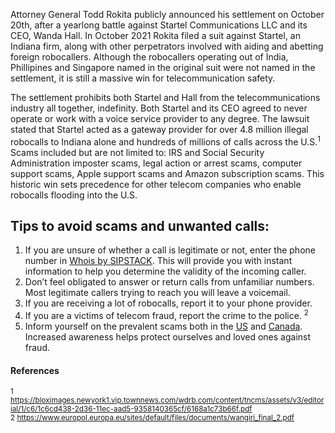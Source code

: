 Attorney General Todd Rokita publicly announced his settlement on October 20th,  after a  yearlong battle against Startel Communications LLC and its CEO, Wanda Hall. In October 2021 Rokita filed a suit against Startel, an Indiana firm, along with other perpetrators involved with aiding and abetting foreign robocallers. Although the robocallers operating out of India, Phillipines and Singapore named in the original suit were not named in the settlement, it is still a massive win for telecommunication safety. 

The settlement prohibits both Startel and Hall from the telecommunications industry all together, indefinity. Both Startel and its CEO agreed to never operate or work with a voice service provider to any degree. The lawsuit stated that Startel acted as a gateway provider for over 4.8 million illegal robocalls to Indiana alone and hundreds of millions of calls across the U.S.<sup>1</sup> Scams included but are not limited to: IRS and Social Security Administration imposter scams, legal action or arrest scams, computer support scams, Apple support scams and Amazon subscription scams. This historic win sets precedence for other telecom companies who enable robocalls flooding into the U.S. 

## Tips to avoid scams and unwanted calls:
1.	If you are unsure of whether a call is legitimate or not, enter the phone number in [Whois by SIPSTACK]( https://whois.sipstack.com/). This will provide you with instant information to help you determine the validity of the incoming caller. 
2.	Don’t feel obligated to answer or return calls from unfamiliar numbers. Most legitimate callers trying to reach you will leave a voicemail.
3.	If you are receiving a lot of robocalls, report it to your phone provider.
4.	If you are a victims of telecom fraud, report the crime to the police. <sup>2</sup>
5.	Inform yourself on the prevalent scams both in the [US](https://www.sipstack.com/resources/blog/the-state-of-spam-calling-in-the-US) and [Canada](https://www.sipstack.com/resources/blog/the-state-of-spam-calling-in-canada). Increased awareness helps protect ourselves and loved ones against fraud.


#### References
<sup>1 <a class="ss-reference" href="https://bloximages.newyork1.vip.townnews.com/wdrb.com/content/tncms/assets/v3/editorial/1/c6/1c6cd438-2d36-11ec-aad5-9358140365cf/6168a1c73b66f.pdf.pdf" target="_blank">https://bloximages.newyork1.vip.townnews.com/wdrb.com/content/tncms/assets/v3/editorial/1/c6/1c6cd438-2d36-11ec-aad5-9358140365cf/6168a1c73b66f.pdf</a> </sup>  
<sup>2 <a class="ss-reference" href="https://www.europol.europa.eu/sites/default/files/documents/wangiri_final_2.pdf" target="_blank">https://www.europol.europa.eu/sites/default/files/documents/wangiri_final_2.pdf</a></sup>
